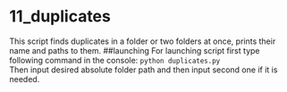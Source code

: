 # 11_duplicates
This script finds duplicates in a folder or two folders at once, prints their name and paths to them.
##launching
For launching script first type following command in the console: `python duplicates.py`  
Then input desired absolute folder path and then input second one if it is needed.


